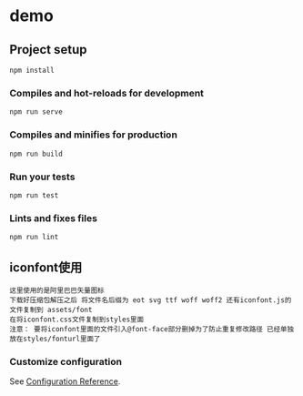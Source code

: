 # demo

## Project setup
```
npm install
```

### Compiles and hot-reloads for development
```
npm run serve
```

### Compiles and minifies for production
```
npm run build
```

### Run your tests
```
npm run test
```

### Lints and fixes files
```
npm run lint
```

## iconfont使用
```
这里使用的是阿里巴巴矢量图标
下载好压缩包解压之后 将文件名后缀为 eot svg ttf woff woff2 还有iconfont.js的文件复制到 assets/font
在将iconfont.css文件复制到styles里面 
注意： 要将iconfont里面的文件引入@font-face部分删掉为了防止重复修改路径 已经单独放在styles/fonturl里面了
```

### Customize configuration
See [Configuration Reference](https://cli.vuejs.org/config/).
